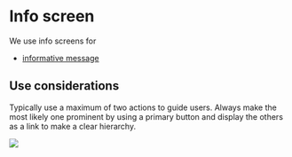 # Info screen

We use info screens for

* [informative message](https://app.gitbook.com/@tef-novum/s/novum/~/drafts/-LtU-1GY-zzIljdw9K5C/design/feedbacks/feedback-scenarios/informative-message)

## Use considerations

Typically use a maximum of two actions to guide users. Always make the most likely one prominent by using a primary button and display the others as a link to make a clear hierarchy.

![](../../img/ios_infomessage.jpg)

